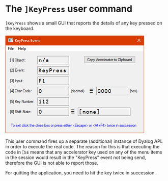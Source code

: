 # The `]KeyPress` user command

`]KeyPress` shows a small GUI that reports the details of any key pressed on the keyboard.

![](keypress_screenshot.png)

This user command fires up a separate (additional) instance of Dyalog APL in order to execute the real code. The reason for this is that executing the code in `⎕SE` means that any accelerator key used on any of the menu items in the session would result in the "KeyPress" event not being send, therefore the GUI is not able to report those.

For quitting the application, you need to hit the <escape> key twice in succession.
